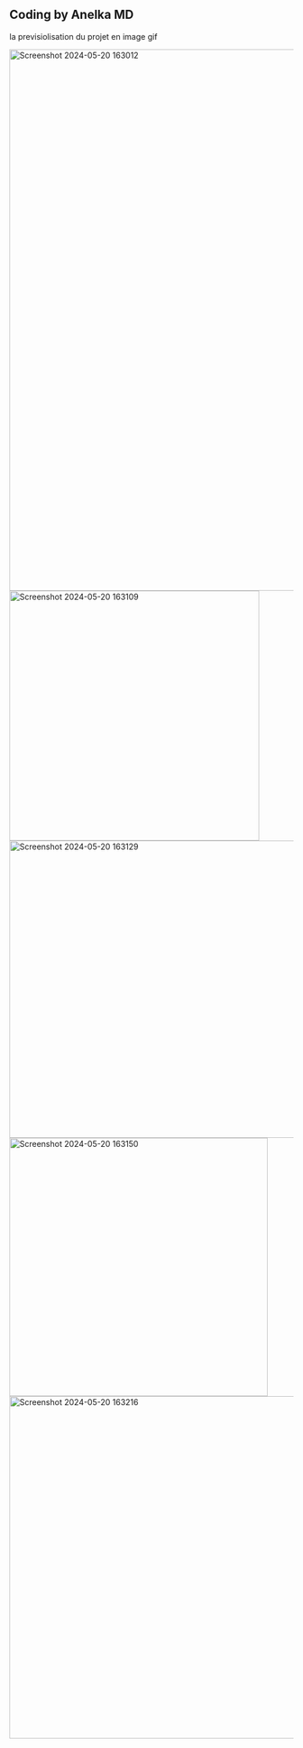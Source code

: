 ## Coding by Anelka MD

la previsiolisation du projet en image gif


<img width="960" alt="Screenshot 2024-05-20 163012" src="https://github.com/anelkamd/Shop-AirPod-Pro/assets/133960978/b9360a15-ef25-4f98-a08f-a3cfb9542e0f">



<img width="443" alt="Screenshot 2024-05-20 163109" src="https://github.com/anelkamd/Shop-AirPod-Pro/assets/133960978/7dbc9764-1d81-462b-b553-4adcb7655543"> 



<img width="527" alt="Screenshot 2024-05-20 163129" src="https://github.com/anelkamd/Shop-AirPod-Pro/assets/133960978/567c23b5-29cc-4b49-aaf7-24070b8d16ff">




<img width="458" alt="Screenshot 2024-05-20 163150" src="https://github.com/anelkamd/Shop-AirPod-Pro/assets/133960978/248da8de-d220-41c1-ba4f-5adb707b1cb7">





<img width="607" alt="Screenshot 2024-05-20 163216" src="https://github.com/anelkamd/Shop-AirPod-Pro/assets/133960978/20d5d15f-1477-4fed-b2d0-075f6309f82e">

